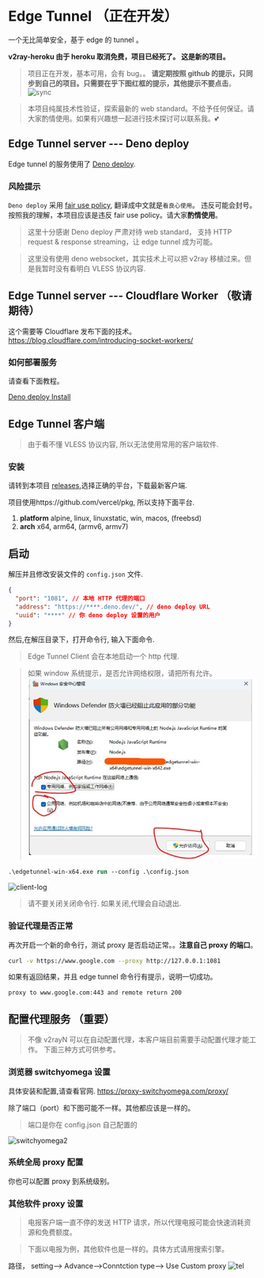 # Edge Tunnel （正在开发）

一个无比简单安全，基于 edge 的 tunnel 。

**v2ray-heroku 由于 heroku 取消免费，项目已经死了。 这是新的项目。**

> 项目正在开发，基本可用，会有 bug。。
> **请定期按照 github 的提示，只同步到自己的项目。只需要在乎下图红框的提示，其他提示不要点击**。
> ![sync](./doc/sync.jpg)

> 本项目纯属技术性验证，探索最新的 web standard。不给予任何保证。请大家酌情使用。如果有兴趣想一起进行技术探讨可以联系我。💕

## Edge Tunnel server --- Deno deploy

Edge tunnel 的服务使用了 [Deno deploy](https://deno.com/deploy).

### 风险提示

`Deno deploy` 采用 [fair use policy](https://deno.com/deploy/docs/fair-use-policy), 翻译成中文就是`看良心使用`。 违反可能会封号。
按照我的理解，本项目应该是违反 fair use policy。请大家**酌情使用**。

> 这里十分感谢 Deno deploy 严肃对待 web standard， 支持 HTTP request & response streaming，让 edge tunnel 成为可能。

> 这里没有使用 deno websocket，其实技术上可以把 v2ray 移植过来。但是我暂时没有看明白 VLESS 协议内容.

## Edge Tunnel server --- Cloudflare Worker （敬请期待）

这个需要等 Cloudflare 发布下面的技术。
https://blog.cloudflare.com/introducing-socket-workers/

### 如何部署服务

请查看下面教程。

[Deno deploy Install](./doc/edge-tunnel-deno.md)

## Edge Tunnel 客户端

> 由于看不懂 VLESS 协议内容, 所以无法使用常用的客户端软件.

### 安装

请转到本项目 [releases](https://github.com/zizifn/edgetunnel/releases),选择正确的平台，下载最新客户端.

项目使用https://github.com/vercel/pkg, 所以支持下面平台.

1. **platform** alpine, linux, linuxstatic, win, macos, (freebsd)
2. **arch** x64, arm64, (armv6, armv7)

## 启动

解压并且修改安装文件的 `config.json` 文件.

```json
{
  "port": "1081", // 本地 HTTP 代理的端口
  "address": "https://****.deno.dev/", // deno deploy URL
  "uuid": "****" // 你 deno deploy 设置的用户
}
```

然后,在解压目录下，打开命令行, 输入下面命令.

> Edge Tunnel Client 会在本地启动一个 http 代理.

> 如果 window 系统提示，是否允许网络权限，请把所有允许。
> ![firewall](./doc/firewall.jpg)

```ps
.\edgetunnel-win-x64.exe run --config .\config.json
```

![client-log](./doc/client-log.jpg)

> 请不要关闭关闭命令行. 如果关闭,代理会自动退出.

### 验证代理是否正常

再次开启一个新的命令行，测试 proxy 是否启动正常。。**注意自己 proxy 的端口**。

```bash
curl -v https://www.google.com --proxy http://127.0.0.1:1081
```

如果有返回结果，并且 edge tunnel 命令行有提示，说明一切成功。

```
proxy to www.google.com:443 and remote return 200
```

## 配置代理服务 （重要）

> 不像 v2rayN 可以在自动配置代理，本客户端目前需要手动配置代理才能工作。 下面三种方式可供参考。

### 浏览器 switchyomega 设置

具体安装和配置,请查看官网.
https://proxy-switchyomega.com/proxy/

除了端口（port）和下图可能不一样。其他都应该是一样的。

> 端口是你在 config.json 自己配置的

![switchyomega2](./doc/switchyomega2.jpg)

### 系统全局 proxy 配置

你也可以配置 proxy 到系统级别。

### 其他软件 proxy 设置

> 电报客户端一直不停的发送 HTTP 请求，所以代理电报可能会快速消耗资源和免费额度。

> 下面以电报为例，其他软件也是一样的。具体方式请用搜索引擎。

路径， setting--> Advance-->Conntction type--> Use Custom proxy
![tel](./doc/tel.jpg)
